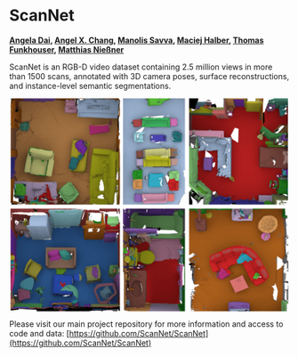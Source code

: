 # ScanNet

**[Angela Dai](http://cs.stanford.edu/people/adai/), [Angel X. Chang](https://angelxuanchang.github.io), [Manolis Savva](https://msavva.github.io), [Maciej Halber](http://www.cs.princeton.edu/~mhalber/), [Thomas Funkhouser](http://www.cs.princeton.edu/~funk/), [Matthias Nießner](http://www.graphics.stanford.edu/~niessner/)**

ScanNet is an RGB-D video dataset containing 2.5 million views in more than 1500 scans, annotated with 3D camera poses, surface reconstructions, and instance-level semantic segmentations.

<img src="img/annotations.png" style="width:500px; display: block; margin-left: auto; margin-right: auto;"/>

Please visit our main project repository for more information and access to code and data: [https://github.com/ScanNet/ScanNet](https://github.com/ScanNet/ScanNet)
